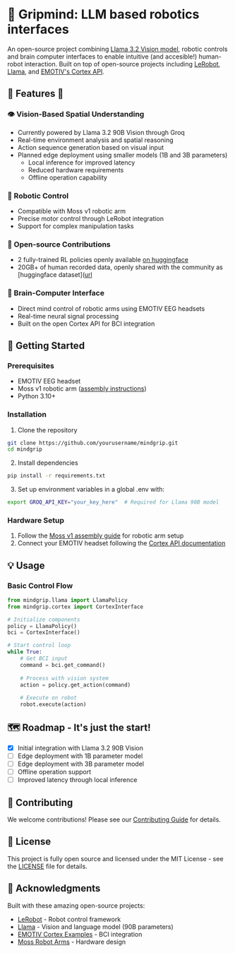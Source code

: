 # 🤖 Gripmind: LLM based robotics interfaces

An open-source project combining [Llama 3.2 Vision model](https://about.fb.com/news/2024/01/llama-3-now-available/), robotic controls and brain computer interfaces to enable intuitive (and accesible!) human-robot interaction. Built on top of open-source projects including [LeRobot](https://github.com/huggingface/lerobot), [Llama](https://github.com/facebookresearch/llama), and [EMOTIV's Cortex API](https://github.com/Emotiv/cortex-v2-example).

## 🦙 Features 🦙

### 👁️ Vision-Based Spatial Understanding
- Currently powered by Llama 3.2 90B Vision through Groq
- Real-time environment analysis and spatial reasoning
- Action sequence generation based on visual input
- Planned edge deployment using smaller models (1B and 3B parameters)
  - Local inference for improved latency
  - Reduced hardware requirements
  - Offline operation capability

### 🦾 Robotic Control
- Compatible with Moss v1 robotic arm
- Precise motor control through LeRobot integration
- Support for complex manipulation tasks

### 🤗 Open-source Contributions
- 2 fully-trained RL policies openly available [on huggingface](https://www.huggingface.com/fracapuano/moss-cup)
- 20GB+ of human recorded data, openly shared with the community as [huggingface dataset]([url](https://www.huggingface.com/fracapuano/cup)

### 🧠 Brain-Computer Interface
- Direct mind control of robotic arms using EMOTIV EEG headsets
- Real-time neural signal processing
- Built on the open Cortex API for BCI integration


## 🚀 Getting Started

### Prerequisites
- EMOTIV EEG headset
- Moss v1 robotic arm ([assembly instructions](https://github.com/jess-moss/moss-robot-arms))
- Python 3.10+

### Installation

1. Clone the repository
```bash
git clone https://github.com/yourusername/mindgrip.git
cd mindgrip
```

2. Install dependencies
```bash
pip install -r requirements.txt
```

3. Set up environment variables in a global .env with:
```bash
export GROQ_API_KEY="your_key_here"  # Required for Llama 90B model
```

### Hardware Setup

1. Follow the [Moss v1 assembly guide](https://github.com/jess-moss/moss-robot-arms) for robotic arm setup
2. Connect your EMOTIV headset following the [Cortex API documentation](https://emotiv.gitbook.io/cortex-api/)

## 💡 Usage

### Basic Control Flow
```python
from mindgrip.llama import LlamaPolicy
from mindgrip.cortex import CortexInterface

# Initialize components
policy = LlamaPolicy()
bci = CortexInterface()

# Start control loop
while True:
    # Get BCI input
    command = bci.get_command()
    
    # Process with vision system
    action = policy.get_action(command)
    
    # Execute on robot
    robot.execute(action)
```

## 🗺️ Roadmap - It's just the start!

- [x] Initial integration with Llama 3.2 90B Vision
- [ ] Edge deployment with 1B parameter model
- [ ] Edge deployment with 3B parameter model
- [ ] Offline operation support
- [ ] Improved latency through local inference

## 🤝 Contributing

We welcome contributions! Please see our [Contributing Guide](CONTRIBUTING.md) for details.

## 📄 License

This project is fully open source and licensed under the MIT License - see the [LICENSE](LICENSE) file for details.

## 🙏 Acknowledgments

Built with these amazing open-source projects:
- [LeRobot](https://github.com/huggingface/lerobot) - Robot control framework
- [Llama](https://github.com/facebookresearch/llama) - Vision and language model (90B parameters)
- [EMOTIV Cortex Examples](https://github.com/Emotiv/cortex-example) - BCI integration
- [Moss Robot Arms](https://github.com/jess-moss/moss-robot-arms) - Hardware design


